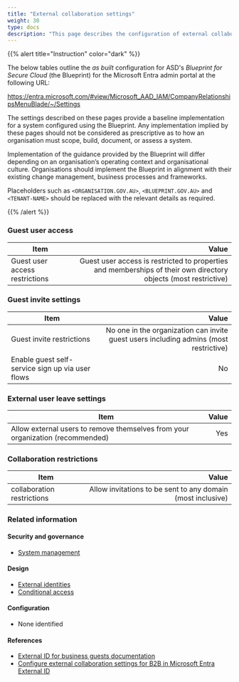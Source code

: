 ```yaml
---
title: "External collaboration settings"
weight: 30
type: docs
description: "This page describes the configuration of external collaboration settings within Microsoft Entra ID associated with systems built according to the guidance provided by ASD's Blueprint for Secure Cloud."
---
```


{{% alert title="Instruction" color="dark" %}}

The below tables outline the _as built_ configuration for ASD's _Blueprint for Secure Cloud_ (the Blueprint) for the Microsoft Entra admin portal at the following URL:

<https://entra.microsoft.com/#view/Microsoft_AAD_IAM/CompanyRelationshipsMenuBlade/~/Settings>

The settings described on these pages provide a baseline implementation for a system configured using the Blueprint. Any implementation implied by these pages should not be considered as prescriptive as to how an organisation must scope, build, document, or assess a system.

Implementation of the guidance provided by the Blueprint will differ depending on an organisation’s operating context and organisational culture. Organisations should implement the Blueprint in alignment with their existing change management, business processes and frameworks.

Placeholders such as `<ORGANISATION.GOV.AU>`, `<BLUEPRINT.GOV.AU>` and `<TENANT-NAME>` should be replaced with the relevant details as required.

{{% /alert %}}

### Guest user access

| Item                           |                                                                                                           Value |
| ------------------------------ | --------------------------------------------------------------------------------------------------------------: |
| Guest user access restrictions | Guest user access is restricted to properties and memberships of their own directory objects (most restrictive) |

### Guest invite settings

| Item                                             |                                                                                 Value |
| ------------------------------------------------ | ------------------------------------------------------------------------------------: |
| Guest invite restrictions                        | No one in the organization can invite guest users including admins (most restrictive) |
| Enable guest self-service sign up via user flows |                                                                                    No |

### External user leave settings

| Item                                                                           | Value |
| ------------------------------------------------------------------------------ | ----: |
| Allow external users to remove themselves from your organization (recommended) |   Yes |

### Collaboration restrictions

| Item                       |                                                       Value |
| -------------------------- | ----------------------------------------------------------: |
| collaboration restrictions | Allow invitations to be sent to any domain (most inclusive) |

### Related information

#### Security and governance

- [System management](/security-and-governance/system-security-plan/system-management)

#### Design

- [External identities](/design/platform/identity/external-identities)
- [Conditional access](/design/platform/identity/conditional-access)

#### Configuration

- None identified

#### References

- [External ID for business guests documentation](https://learn.microsoft.com/entra/external-id/index-b2b)
- [Configure external collaboration settings for B2B in Microsoft Entra External ID](https://learn.microsoft.com/entra/external-id/external-collaboration-settings-configure)
